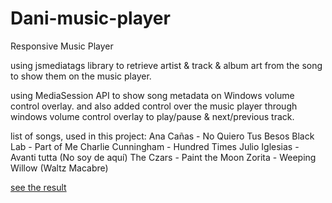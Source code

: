 # Dani-music-player

Responsive Music Player

using jsmediatags library to retrieve artist & track & album art from the song to show them on the music player.

using MediaSession API to show song metadata on Windows volume control overlay. and also added control over the music player through windows volume control overlay to play/pause & next/previous track.

list of songs, used in this project: 
  Ana Cañas - No Quiero Tus Besos
  Black Lab - Part of Me
  Charlie Cunningham - Hundred Times
  Julio Iglesias - Avanti tutta (No soy de aquí)
  The Czars - Paint the Moon
  Zorita - Weeping Willow (Waltz Macabre)

[see the result](https://danielqolami.github.io/Dani-music-player/)
